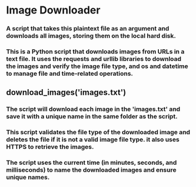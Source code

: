 <h1> Image Downloader </h1> 
<h3> A script that takes this plaintext file as an argument and downloads all images, storing them on the local hard disk. </h3>


<h3> This is a Python script that downloads images from URLs in a text file. It uses the requests and urllib libraries to download the images and verify the image file type, and os and datetime to manage file and time-related operations. </h3>

<h2> download_images('images.txt') </h2>
<h3>The script will download each image in the 'images.txt' and save it with a unique name in the same folder as the script.</h3>

<h3> This script validates the file type of the downloaded image and deletes the file if it is not a valid image file type. it also uses HTTPS to retrieve the images.</h3>

<h3> The script uses the current time (in minutes, seconds, and milliseconds) to name the downloaded images and ensure unique names. </h3>